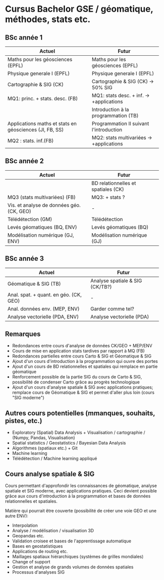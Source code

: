 # Cursus Bachelor GSE / géomatique, méthodes, stats etc.

## BSc année 1

| Actuel                                | Futur
| -                                     | -
| Maths pour les géosciences (EPFL)     | Maths pour les géosciences (EPFL)
| Physique generale I (EPFL)            | Physique generale I (EPFL)
| Cartographie & SIG (CK)               | Cartographie & SIG (CK) → 50% SIG
| MQ1: princ. + stats. desc. (FB)       | MQ1: stats desc. + inf. → +applications
|                                       | Introduction à la programmation (TB)
| Applications maths et stats en géosciences (JI, FB, SS) | Programmation II suivant l'introduction
| MQ2 : stats. inf.(FB)                 | MQ2: stats multivariées → +applications


## BSc année 2

| Actuel                                | Futur
| -                                     | -
|                                       | BD relationnelles et spatiales (CK)
| MQ3 (stats multivariées) (FB)         | MQ3: + stats ?
| Vis. et analyse de données géo. (CK, GEO) | -
| Télédétection (GM)                    | Télédétection
| Levés géomatiques (BQ, ENV)           | Levés géomatiques (BQ)
| Modélisation numérique (GJ, ENV)      | Modélisation numérique (GJ)

## BSc année 3

| Actuel                                | Futur
| -                                     | -
| Géomatique & SIG (TB)                 | Analyse spatiale & SIG (CK/TB?)
| Anal. spat. + quant. en géo. (CK, GEO) | -
| Anal. données env. (MEP, ENV)         | Garder comme tel?
| Analyse vectorielle (PDA, ENV)        | Analyse vectorielle (PDA)


## Remarques

- Redondances entre cours d'analyse de données CK/GEO + MEP/ENV
- Cours de mise en application stats tardives par rapport à MQ (FB)
- Redondances partielles entre cours Carto & SIG et Géomatique & SIG
- Ajout d'un cours d'introduction à la programmation qui ouvre des portes
- Ajout d'un cours de BD relationnelles et spatiales qui remplace en partie géomatique
- Renforcement possible de la partie SIG du cours de Carto & SIG, possibilité de condenser Carto grâce au progrès technologique
- Ajout d'un cours d'analyse spatiale & SIG avec applications pratiques; remplace cours de Géomatique & SIG et permet d'aller plus loin (cours "SIG moderne")


## Autres cours potentielles (mmanques, souhaits, pistes, etc.)

- Exploratory (Spatial) Data Analysis + Visualisation / cartographie / (Numpy, Pandas, Visualisation)
- Spatial statistics / Geostatistics / Bayesian Data Analysis
- Algorithmes (spatiaux etc.) + Git
- Machine learning
- Télédétection / Machine learning appliqué


## Cours analyse spatiale & SIG

Cours permettant d'approfondir les connaissances de géomatique, analyse spatiale et SIG moderne, avec applications pratiques. Ceci devient possible grâce aux cours d'introduction à la programmation et bases de données relationnelles et spatiales.

Matière qui pourrait être couverte (possibilité de créer une voie GEO et une autre ENV):

- Interpolation
- Analyse / modélisation / visualisation 3D
- Geopandas etc.
- Validation croisee et bases de l'apprentissage automatique
- Bases en geostatistiques
- Applications de routing etc.
- Maillages spatiaux hiérarchiques (systèmes de grilles mondiales)
- Change of support
- Gestion et analyse de grands volumes de données spatiales
- Processus d'analyses SIG
